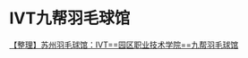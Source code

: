 # IVT九帮羽毛球馆

[【整理】苏州羽毛球馆：IVT==园区职业技术学院==九帮羽毛球馆](https://www.crifan.com/suzhou_badminton_court_sip_ivt_jiubang/)